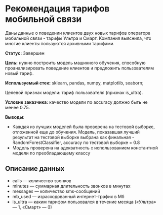 # Рекомендация тарифов мобильной связи
Даны данные о поведении клиентов двух новых тарифов оператора мобильной связи - тарифы Ультра и Смарт. Компания выяснила, что многие клиенты пользуются архивными тарифами.

**Статус:** Завершен

**Цель:** нужно построить модель машинного обучения, способную проанализировать поведение клиентов и предложить пользователям новый тариф.

**Используемый стек:** sklearn, pandas, numpy, matplotlib, seaborn;

Целевой признак модели: тариф пользователя (признак is_ultra).

**Условие заказчика:** качество модели по accuracy должно быть не менее 0.75.

**Выводы:**
  - Каждая из лучших моделей была проверена на тестовой выборке, отложенной еще до обучения. Модель, показавшая лучший результат на тестовой выборке выбрана как финальная - RandomForestClassifier, accuracy по тестовой выборке = 0.8
  - Модель проверена на адекватность с использованием константной модели по преобладающему классу

## Описание данных
  - сalls — количество звонков
  - minutes — суммарная длительность звонков в минутах
  - messages — количество sms-сообщений
  - mb_used — израсходованный интернет-трафик в Мб
  - is_ultra — каким тарифом пользовался в течение месяца («Ультра» — 1, «Смарт» — 0)
